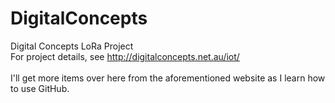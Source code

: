 # DigitalConcepts
Digital Concepts LoRa Project<br />
For project details, see http://digitalconcepts.net.au/iot/<br />
<br />
I'll get more items over here from the aforementioned website as I learn how to use GitHub.
